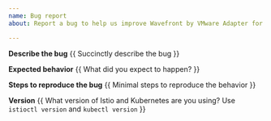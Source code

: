 ```yaml
---
name: Bug report
about: Report a bug to help us improve Wavefront by VMware Adapter for Istio

---
```


**Describe the bug**
{{ Succinctly describe the bug }}

**Expected behavior**
{{ What did you expect to happen? }}

**Steps to reproduce the bug**
{{ Minimal steps to reproduce the behavior }}

**Version**
{{ What version of Istio and Kubernetes are you using? Use `istioctl version` and `kubectl version` }}
